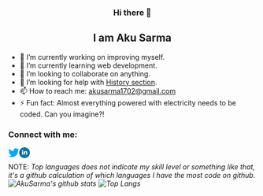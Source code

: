 <div align="center">
  <h3>Hi there 👋</h3>
    <h2>I am Aku Sarma</h2>
</div>

- 🔭 I’m currently working on improving myself.
- 🌱 I’m currently learning web development.
- 👯 I’m looking to collaborate on anything.
- 🤔 I’m looking for help with [History section](https://github.com/AkuSarma/Calculator "AkuSarma/Calculator").
- 📫 How to reach me: akusarma1702@gmail.com
- ⚡ Fun fact: Almost everything powered with electricity needs to be coded. Can you imagine?!

### Connect with me:

[<img align="left" alt="Twitter" width="22px" src="images/twitter.png" />][twitter]
[<img align="left" alt="LinkedIn" width="22px" src="images/linkedin.png" />][linkedin]

[twitter]: https://twitter.com/AkuSarma
[linkedin]: https://www.linkedin.com/in/akusarma
<br/>

NOTE: <em>Top languages does not indicate my skill level or something like that, it's a github calculation of which languages I have the most code on github.<em/>
<br>
![AkuSarma's github stats](https://github-readme-stats.vercel.app/api?username=AkuSarma&show_icons=true&count_private=true&theme=radical)
![Top Langs](https://github-readme-stats.vercel.app/api/top-langs/?username=AkuSarma&theme=radical)
